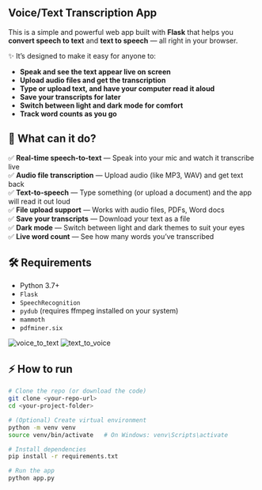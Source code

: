 
## Voice/Text Transcription App 

This is a simple and powerful web app built with **Flask** that helps you **convert speech to text** and **text to speech** — all right in your browser.

✨ It’s designed to make it easy for anyone to:
- **Speak and see the text appear live on screen**
- **Upload audio files and get the transcription**
- **Type or upload text, and have your computer read it aloud**
- **Save your transcripts for later**
- **Switch between light and dark mode for comfort**
- **Track word counts as you go**



## 🚀 What can it do?

✅ **Real-time speech-to-text** — Speak into your mic and watch it transcribe live  
✅ **Audio file transcription** — Upload audio (like MP3, WAV) and get text back  
✅ **Text-to-speech** — Type something (or upload a document) and the app will read it out loud  
✅ **File upload support** — Works with audio files, PDFs, Word docs  
✅ **Save your transcripts** — Download your text as a file  
✅ **Dark mode** — Switch between light and dark themes to suit your eyes  
✅ **Live word count** — See how many words you’ve transcribed  



## 🛠 Requirements

- Python 3.7+
- `Flask`
- `SpeechRecognition`
- `pydub` (requires ffmpeg installed on your system)
- `mammoth`
- `pdfminer.six`

![voice_to_text](https://github.com/user-attachments/assets/83a1f545-c200-4bd2-9f7b-750eee766636)
![text_to_voice](https://github.com/user-attachments/assets/78c74bc5-47c2-4a76-8d66-fb22960e4150)


## ⚡ How to run

```bash
# Clone the repo (or download the code)
git clone <your-repo-url>
cd <your-project-folder>

# (Optional) Create virtual environment
python -m venv venv
source venv/bin/activate   # On Windows: venv\Scripts\activate

# Install dependencies
pip install -r requirements.txt

# Run the app
python app.py
